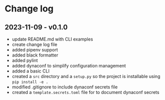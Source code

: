 # Change log

## 2023-11-09 - v0.1.0

- update README.md with CLI examples
- create change log file
- added pipenv support
- added black formatter
- added pylint
- added dynaconf to simplify configuration management
- added a basic CLI
- created a `src` directory and a `setup.py` so the project is installable using `pip install -e .`
- modified .gitignore to include dynaconf secrets file
- created a `template.secrets.toml` file for to document dynaconf secrets